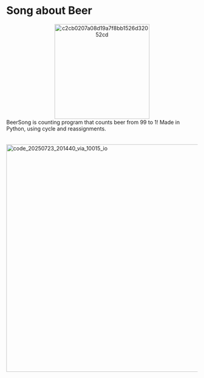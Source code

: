 <h1> Song about Beer </h1>
<div align="center">
      <img  height="250" alt="c2cb0207a08d19a7f8bb1526d32052cd" src="https://github.com/user-attachments/assets/eea22933-0c2d-414a-9612-1c109bc814b7"/>
</div>
BeerSong is counting program that counts beer from 99 to 1! Made in Python, using cycle and reassignments.
<h6></h6>
<img height="600" alt="code_20250723_201440_via_10015_io" src="https://github.com/user-attachments/assets/cf290bd0-d8df-4ed6-aa11-d51526b59189" />
